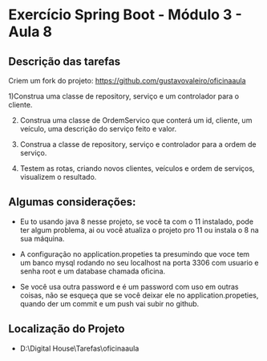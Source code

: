 # Exercício Spring Boot - Módulo 3 - Aula 8

## Descrição das tarefas

Criem um fork do projeto: https://github.com/gustavovaleiro/oficinaaula

1)Construa uma classe de repository, serviço e um controlador para o cliente.

2) Construa uma classe de OrdemServico que conterá um id, cliente, um veículo, uma descrição do serviço feito e valor.

3) Construa a classe de repository, serviço e controlador para a ordem de serviço.

4) Testem as rotas, criando novos clientes, veículos e ordem de serviços, visualizem o resultado.

## Algumas considerações:

* Eu to usando java 8 nesse projeto, se você ta com o 11 instalado, pode ter algum
problema, ai ou você atualiza o projeto pro 11 ou instala o 8 na sua máquina.

* A configuração no application.propeties ta presumindo que voce tem um banco mysql rodando no seu localhost na porta 3306 com usuario e senha root e um database chamada oficina.

* Se você usa outra password e é um password com uso em outras coisas, não se esqueça que se você deixar ele no application.propeties, quando der um commit e um push vai subir no github.

## Localização do Projeto

- D:\Digital House\Tarefas\oficinaaula

